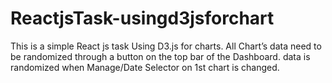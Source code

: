 # ReactjsTask-usingd3jsforchart
This is a simple React js task Using D3.js for charts. All Chart’s data need to be randomized through a button on the top bar of the Dashboard. data is randomized when Manage/Date Selector on 1st chart is changed. 

